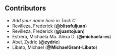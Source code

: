 ## Contributors
- _Add your name here in Task C_
- Revilleza, Frederick (**@blissfuljuan**)
- Revilleza, Frederick (**@juantojuan**)
- Estrera, Michaela Ma. Alexa D. (**@michaela-es**)
- Abel, Zydric (**@zydric**)
- Libato, Michael (**@MichaelGrant-Libato**)